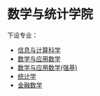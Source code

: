 # 数学与统计学院
下设专业：  

- [信息与计算科学](信息与计算科学.md)  
- [数学与应用数学](数学与应用数学.md)  
- [数学与应用数学(强基)](数学与应用数学(强基).md)  
- [统计学](统计学.md)  
- [金融数学](金融数学.md)  
